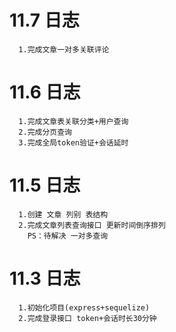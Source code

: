 # 11.7 日志
```
  1.完成文章一对多关联评论
```

# 11.6 日志
```
  1.完成文章表关联分类+用户查询
  2.完成分页查询
  3.完成全局token验证+会话延时
```

# 11.5 日志
```
  1.创建 文章 列别 表结构
  2.完成文章列表查询接口 更新时间倒序排列
    PS：待解决 一对多查询
```

# 11.3 日志
```
  1.初始化项目(express+sequelize)
  2.完成登录接口 token+会话时长30分钟
```
